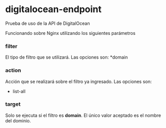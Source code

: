 # digitalocean-endpoint
Prueba de uso de la API de DigitalOcean

Funcionando sobre Nginx utilizando los siguientes parámetros

### filter
El tipo de filtro que se utilizará. Las opciones son:
*domain

### action
Acción que se realizará sobre el filtro ya ingresado. Las opciones son:
* list-all

### target
Solo se ejecuta si el filtro es **domain**. El único valor aceptado es el nombre del dominio.